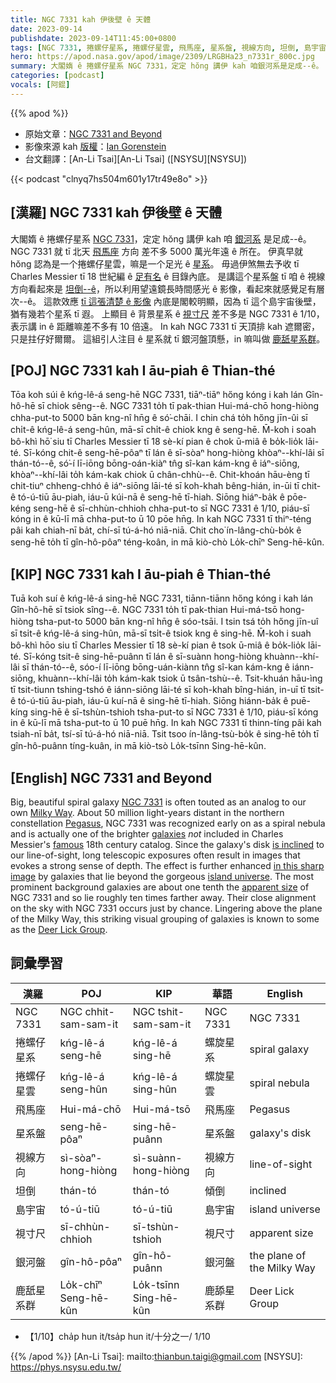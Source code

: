 ```yaml
---
title: NGC 7331 kah 伊後壁 ê 天體
date: 2023-09-14
publishdate: 2023-09-14T11:45:00+0800
tags: [NGC 7331, 捲螺仔星系, 捲螺仔星雲, 飛馬座, 星系盤, 視線方向, 坦倒, 島宇宙, 視寸尺, 銀河盤, 鹿舐星系群]
hero: https://apod.nasa.gov/apod/image/2309/LRGBHa23_n7331r_800c.jpg
summary: 大閣媠 ê 捲螺仔星系 NGC 7331，定定 hŏng 講伊 kah 咱銀河系是足成--ê。
categories: [podcast]
vocals: [阿錕]
---
```


{{% apod %}}

- 原始文章：[NGC 7331 and Beyond](https://apod.nasa.gov/apod/ap230914.html)
- 影像來源 kah [版權][copyright]：[Ian Gorenstein](https://www.astrobin.com/users/laperuz/)
- 台文翻譯：[An-Li Tsai][An-Li Tsai] ([NSYSU][NSYSU])

{{< podcast "clnyq7hs504m601y17tr49e8o" >}}

## [漢羅] NGC 7331 kah 伊後壁 ê 天體
大閣媠 ê 捲螺仔星系 [NGC 7331][NGC 7331]，定定 hŏng 講伊 kah 咱 [銀河系][Milky Way] 是足成--ê。
NGC 7331 就 tī 北天 [飛馬座][Pegasus] 方向 差不多 5000 萬光年遠 ê 所在。
伊真早就 hŏng 認為是一个捲螺仔星雲，嘛是一个足光 ê [星系][galaxies]。
毋過伊煞無去予收 tī Charles Messier tī 18 世紀編 ê [足有名][famous] ê 目錄內底。
是講這个星系盤 tī 咱 ê 視線方向看起來是 [坦倒--ê][is inclined]，所以利用望遠鏡長時間感光 ê 影像，看起來就感覺足有層次--ê。
這款效應 [tī 這張清楚 ê 影像][in this sharp image] 內底是閣較明顯，因為 tī 這个島宇宙後壁，猶有幾若个星系 tī 遐。
上顯目 ê 背景星系 ê [視寸尺][apparent size] 差不多是 NGC 7331 ê 1/10，表示講 in ê 距離嘛差不多有 10 倍遠。
In kah NGC 7331 tī 天頂排 kah 遮爾密，只是拄仔好爾爾。
這組引人注目 ê 星系就 tī 銀河盤頂懸，in 嘛叫做 [鹿舐星系群][Deer Lick Group]。

## [POJ] NGC 7331 kah I āu-piah ê Thian-thé
Tōa koh súi ê kńg-lê-á seng-hē NGC 7331, tiāⁿ-tiāⁿ hőng kóng i kah lán Gîn-hô-hē sī chiok sêng--ê.
NGC 7331 to̍h tī pak-thian Hui-má-chō hong-hiòng chha-put-to 5000 bān kng-nî hn̄g ê só͘-chāi.
I chin chá to̍h hőng jīn-ûi sī chi̍t-ê kńg-lê-á seng-hûn, mā-sī chi̍t-ê chiok kng ê seng-hē.
M̄-koh i soah bô-khì hō͘ siu tī Charles Messier tī 18 sè-kí pian ê chok ū-miâ ê bo̍k-lio̍k lāi-té.
Sī-kóng chit-ê seng-hē-pôaⁿ tī lán ê sī-sòaⁿ hong-hiòng khòaⁿ--khí-lâi sī thán-tó--ê, só͘-í lī-iōng bōng-oán-kiàⁿ tn̂g sî-kan kám-kng ê iáⁿ-siōng, khòaⁿ--khí-lâi to̍h kám-kak chiok ū chân-chhù--ê.
Chit-khoán hāu-èng tī chit-tiuⁿ chheng-chhó ê iáⁿ-siōng lāi-té sī koh-khah bêng-hián, in-ūi tī chit-ê tó-ú-tiū āu-piah, iáu-ū kúi-nā ê seng-hē tī-hiah.
Siōng hiáⁿ-ba̍k ê pōe-kéng seng-hē ê sī-chhùn-chhioh chha-put-to sī NGC 7331 ê 1/10, piáu-sī kóng in ê kū-lī mā chha-put-to ū 10 pōe hn̄g.
In kah NGC 7331 tī thiⁿ-téng pâi kah chiah-nī ba̍t, chí-sī tú-á-hó niā-niā.
Chit cho͘ ín-lâng-chù-bo̍k ê seng-hē to̍h tī gîn-hô-pôaⁿ téng-koân, in mā kiò-chò Lo̍k-chīⁿ Seng-hē-kûn.

## [KIP] NGC 7331 kah I āu-piah ê Thian-thé
Tuā koh suí ê kńg-lê-á sing-hē NGC 7331, tiānn-tiānn hőng kóng i kah lán Gîn-hô-hē sī tsiok sîng--ê.
NGC 7331 to̍h tī pak-thian Hui-má-tsō hong-hiòng tsha-put-to 5000 bān kng-nî hn̄g ê sóo-tsāi.
I tsin tsá to̍h hőng jīn-uî sī tsi̍t-ê kńg-lê-á sing-hûn, mā-sī tsi̍t-ê tsiok kng ê sing-hē.
M̄-koh i suah bô-khì hōo siu tī Charles Messier tī 18 sè-kí pian ê tsok ū-miâ ê bo̍k-lio̍k lāi-té.
Sī-kóng tsit-ê sing-hē-puânn tī lán ê sī-suànn hong-hiòng khuànn--khí-lâi sī thán-tó--ê, sóo-í lī-iōng bōng-uán-kiànn tn̂g sî-kan kám-kng ê iánn-siōng, khuànn--khí-lâi to̍h kám-kak tsiok ū tsân-tshù--ê.
Tsit-khuán hāu-ìng tī tsit-tiunn tshing-tshó ê iánn-siōng lāi-té sī koh-khah bîng-hián, in-uī tī tsit-ê tó-ú-tiū āu-piah, iáu-ū kuí-nā ê sing-hē tī-hiah.
Siōng hiánn-ba̍k ê puē-kíng sing-hē ê sī-tshùn-tshioh tsha-put-to sī NGC 7331 ê 1/10, piáu-sī kóng in ê kū-lī mā tsha-put-to ū 10 puē hn̄g.
In kah NGC 7331 tī thinn-tíng pâi kah tsiah-nī ba̍t, tsí-sī tú-á-hó niā-niā.
Tsit tsoo ín-lâng-tsù-bo̍k ê sing-hē to̍h tī gîn-hô-puânn tíng-kuân, in mā kiò-tsò Lo̍k-tsīnn Sing-hē-kûn.

## [English] NGC 7331 and Beyond
Big, beautiful spiral galaxy [NGC 7331][NGC 7331] is often touted as an analog to our own [Milky Way][Milky Way].
About 50 million light-years distant in the northern constellation [Pegasus][Pegasus], NGC 7331 was recognized early on as a spiral nebula and is actually one of the brighter [galaxies][galaxies] _not_ included in Charles Messier's [famous][famous] 18th century catalog.
Since the galaxy's disk [is inclined][is inclined] to our line-of-sight, long telescopic exposures often result in images that evokes a strong sense of depth.
The effect is further enhanced [in this sharp image][in this sharp image] by galaxies that lie beyond the gorgeous [island universe][island universe].
The most prominent background galaxies are about one tenth the [apparent size][apparent size] of NGC 7331 and so lie roughly ten times farther away.
Their close alignment on the sky with NGC 7331 occurs just by chance.
Lingering above the plane of the Milky Way, this striking visual grouping of galaxies is known to some as the [Deer Lick Group][Deer Lick Group].

## 詞彙學習

|漢羅|POJ|KIP|華語|English|
|-|-|-|-|-|
|NGC 7331|NGC chhit-sam-sam-it|NGC tshit-sam-sam-it|NGC 7331|NGC 7331|
|捲螺仔星系|kńg-lê-á seng-hē|kńg-lê-á sing-hē|螺旋星系|spiral galaxy|
|捲螺仔星雲|kńg-lê-á seng-hûn|kńg-lê-á sing-hûn|螺旋星雲|spiral nebula|
|飛馬座|Hui-má-chō|Hui-má-tsō|飛馬座|Pegasus|
|星系盤|seng-hē-pôaⁿ|sing-hē-puânn|星系盤|galaxy's disk|
|視線方向|sì-sòaⁿ-hong-hiòng|sì-suànn-hong-hiòng|視線方向|line-of-sight|
|坦倒|thán-tó|thán-tó|傾倒|inclined|
|島宇宙|tó-ú-tiū|tó-ú-tiū|島宇宙|island universe|
|視寸尺|sī-chhùn-chhioh|sī-tshùn-tshioh|視尺寸|apparent size|
|銀河盤|gîn-hô-pôaⁿ|gîn-hô-puânn|銀河盤|the plane of the Milky Way|
|鹿舐星系群|Lo̍k-chīⁿ Seng-hē-kûn|Lo̍k-tsīnn Sing-hē-kûn|鹿舔星系群|Deer Lick Group|
- 【1/10】cha̍p hun it/tsa̍p hun it/十分之一/ 1/10

{{% /apod %}}
[An-Li Tsai]: mailto:thianbun.taigi@gmail.com
[NSYSU]: https://phys.nsysu.edu.tw/

[copyright]: https://apod.nasa.gov/apod/fap/lib/about_apod.html#srapply
[License]: https://creativecommons.org/licenses/by/2.0/

[NGC 7331]:http://messier.seds.org/xtra/ngc/n7331.html
[Milky Way]:https://apod.nasa.gov/apod/ap080606.html
[Pegasus]:http://hawastsoc.org/deepsky/peg/index.html
[galaxies]:http://www.seasky.org/cosmic/sky7a07.html
[famous]:https://www.nasa.gov/content/explore-the-night-sky-hubble-s-messier-catalog-bio
[is inclined]:https://apod.nasa.gov/apod/ap040701.html
[in this sharp image]:https://www.astrobin.com/6xa02f/
[island universe]:http://nedwww.ipac.caltech.edu/level5/March02/Gordon/Gordon2.html
[apparent size]:http://chandra.harvard.edu/photo/scale.html
[Deer Lick Group]:https://en.wikipedia.org/wiki/NGC_7331_Group
